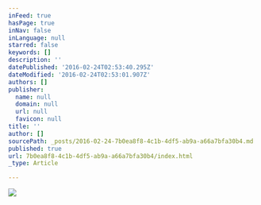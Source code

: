 ```yaml
---
inFeed: true
hasPage: true
inNav: false
inLanguage: null
starred: false
keywords: []
description: ''
datePublished: '2016-02-24T02:53:40.295Z'
dateModified: '2016-02-24T02:53:01.907Z'
authors: []
publisher:
  name: null
  domain: null
  url: null
  favicon: null
title: ''
author: []
sourcePath: _posts/2016-02-24-7b0ea8f8-4c1b-4df5-ab9a-a66a7bfa30b4.md
published: true
url: 7b0ea8f8-4c1b-4df5-ab9a-a66a7bfa30b4/index.html
_type: Article

---
```

![](https://the-grid-user-content.s3-us-west-2.amazonaws.com/fe8f7003-54b7-4728-9aab-a20563c7d474.jpg)